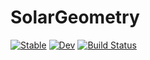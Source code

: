 # SolarGeometry

[![Stable](https://img.shields.io/badge/docs-stable-blue.svg)](https://john-waczak.github.io/SolarGeometry.jl/stable/)
[![Dev](https://img.shields.io/badge/docs-dev-blue.svg)](https://john-waczak.github.io/SolarGeometry.jl/dev/)
[![Build Status](https://github.com/john-waczak/SolarGeometry.jl/actions/workflows/CI.yml/badge.svg?branch=main)](https://github.com/john-waczak/SolarGeometry.jl/actions/workflows/CI.yml?query=branch%3Amain)
